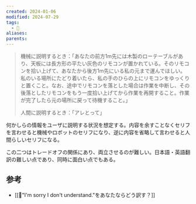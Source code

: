 ```yaml
---
created: 2024-01-06
modified: 2024-07-29
tags:
  - 💭
aliases: 
parents: 
---
```

>機械に説明するとき：「あなたの前方1m先には木製のローテーブルがあり、天板には長方形の平たい灰色のリモコンが置かれている。そのリモコンを拾い上げて、あなたから後方1m先にいる私の元まで運んでほしい。私のいる場所にたどり着いたら、私の手のひらの上にリモコンをゆっくりと置くこと。なお、途中でリモコンを落とした場合は作業を中断し、その後落としたリモコンをもう一度拾い上げてから作業を再開すること。作業が完了したら元の場所に戻って待機すること。」
>
>人間に説明するとき：「アレとって」

何かしらの情報をユーザに説明する状況を想定する。内容を余すことなくセリフを言わせると機械やロボットのセリフになり、逆に内容を省略して言わせると人間らしいセリフになる。

この二つはトレードオフの関係にあり、両立させるのが難しい。日本語・英語翻訳の難しい点であり、同時に面白い点でもある。

## 参考
- [[💭"I'm sorry I don't understand."をあなたならどう訳す？]]